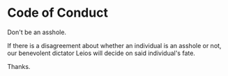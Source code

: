 # Code of Conduct
Don't be an asshole.

If there is a disagreement about whether an individual is an asshole or not, our benevolent dictator Leios will decide on said individual's fate.

Thanks.
